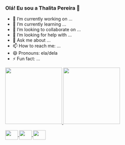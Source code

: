 ### Olá! Eu sou a Thalita Pereira 👋

- 🔭 I’m currently working on ...
- 🌱 I’m currently learning ...
- 👯 I’m looking to collaborate on ...
- 🤔 I’m looking for help with ...
- 💬 Ask me about ...
- 📫 How to reach me: ...
- 😄 Pronouns: ela/dela
- ⚡ Fun fact: ...

<div>
  <a href="https://github.com/pereirathalita">
  <img height="180em" src="https://github-readme-stats.vercel.app/api?username=pereirathalita&show_icons=true&theme=dracula&include_all_commits=true&count_private=true"/>
  <img height="180em" src="https://github-readme-stats.vercel.app/api/top-langs/?username=pereirathalita&layout=compact&langs_count=16&theme=dracula"/>
</div>
<div style="display: inline_block"><br>
  <img align="center" alt="" height="30" width="40" src="">
  <img align="center" alt="" height="30" width="40" src="">
  <img align="center" alt="" height="30" width="40" src="">
</div>  

##



